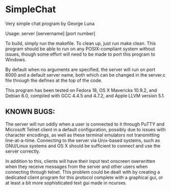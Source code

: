 SimpleChat
===
Very simple chat program by George Luna

Usage: server [servername] [port number]

To build, simply run the makefile. To clean
up, just run make clean. This program should
be able to run on any POSIX-compliant system
without issues, though some effort will need
to be made to port this program to Windows.

By default when no arguments are specified,
the server will run on port 8000 and a
default server name, both which can be
changed in the server.c file through the
defines at the top of the code.

This program has been tested on Fedora 18,
OS X Mavericks 10.9.2, and Debian 6.0,
compiled with GCC 4.4.5 and 4.7.2, and
Apple LLVM version 5.1.

KNOWN BUGS:
-----------
The server will run oddly when a user is
connected to it through PuTTY and Microsoft
Telnet client in a default configuration,
possibly due to issues with character
encodings, as well as these terminal
emulators not transmitting line-at-a-time.
Connecting to the server via Unix-based
systems, such as GNU/Linux systems and OS X
should be sufficient to connect and use the
server correctly.

In addition to this, clients will have
their input text onscreen overwritten when
they receive messages from the server and
other users when connecting through telnet.
This problem could be dealt with by creating
a dedicated client program for this protocol
complete with a graphical gui, or at least a
bit more sophisticated text gui made in
ncurses.
